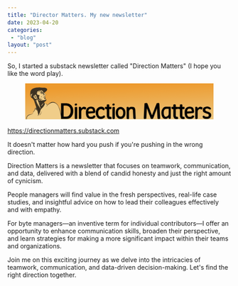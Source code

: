 ```yaml
---
title: "Director Matters. My new newsletter"
date: 2023-04-20
categories: 
 - "blog"
layout: "post"
---
```


<!-- wp:paragraph -->
So, I started a substack newsletter called "Direction Matters" (I hope you like the word play).


<!-- /wp:paragraph -->

<!-- wp:image {"id":4080,"sizeSlug":"large","linkDestination":"none"} -->
<figure class="wp-block-image size-large"><img src="/assets/img/2023/04/image-1.png" alt="" class="wp-image-4080"></figure>
<!-- /wp:image -->

<!-- wp:paragraph -->
https://directionmatters.substack.com<br>


<!-- /wp:paragraph -->

<!-- wp:paragraph -->
It doesn't matter how hard you push if you're pushing in the wrong direction.


<!-- /wp:paragraph -->

<!-- wp:paragraph -->
Direction Matters is a newsletter that focuses on teamwork, communication, and data, delivered with a blend of candid honesty and just the right amount of cynicism.


<!-- /wp:paragraph -->

<!-- wp:paragraph -->
People managers will find value in the fresh perspectives, real-life case studies, and insightful advice on how to lead their colleagues effectively and with empathy.


<!-- /wp:paragraph -->

<!-- wp:paragraph -->
For byte managers—an inventive term for individual contributors—I offer an opportunity to enhance communication skills, broaden their perspective, and learn strategies for making a more significant impact within their teams and organizations.


<!-- /wp:paragraph -->

<!-- wp:paragraph -->
Join me on this exciting journey as we delve into the intricacies of teamwork, communication, and data-driven decision-making. Let's find the right direction together.


<!-- /wp:paragraph -->
